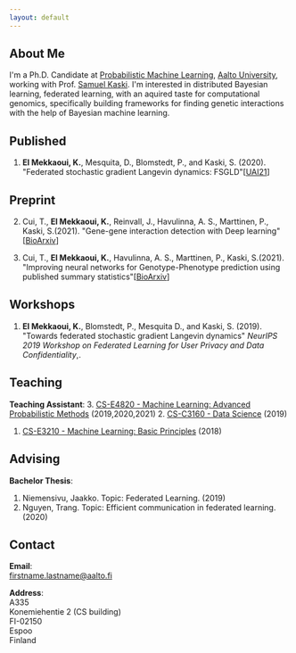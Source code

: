 ```yaml
---
layout: default
---
```


## About Me
 I'm a Ph.D. Candidate at [Probabilistic Machine Learning](https://research.cs.aalto.fi/pml/), [Aalto University](http://www.aalto.fi/en/), working with Prof. [Samuel Kaski](https://people.aalto.fi/samuel.kaski). I'm interested in distributed Bayesian learning, federated learning, with an aquired taste for computational genomics, specifically building frameworks for finding genetic interactions with the help of Bayesian machine learning.

<!-- More about me [here](./more_about_me.html). --> 

## Published
1.  **El Mekkaoui, K.**, Mesquita, D., Blomstedt, P., and Kaski, S. (2020). "Federated stochastic gradient Langevin dynamics: FSGLD"\[[UAI21](https://proceedings.mlr.press/v161/mekkaoui21a.html)\]

## Preprint
2.  Cui, T., **El Mekkaoui, K.**, Reinvall, J., Havulinna, A. S., Marttinen, P., Kaski, S.(2021). "Gene-gene interaction detection with Deep learning"\[[BioArxiv](https://www.biorxiv.org/content/10.1101/2021.03.12.435063v1.abstract)\]

3.  Cui, T., **El Mekkaoui, K.**, Havulinna, A. S., Marttinen, P., Kaski, S.(2021). "Improving neural networks for Genotype-Phenotype prediction using published summary statistics"\[[BioArxiv](https://www.biorxiv.org/content/10.1101/2021.11.09.467937v1.abstract)\]

## Workshops
1. **El Mekkaoui, K.**, Blomstedt, P., Mesquita D., and Kaski, S. (2019). "Towards federated stochastic gradient Langevin dynamics" _NeurIPS 2019 Workshop on Federated Learning for User Privacy and Data Confidentiality_,.

## Teaching
**Teaching Assistant**:
3. [CS-E4820 - Machine Learning: Advanced Probabilistic Methods](https://mycourses.aalto.fi/course/view.php?id=24365) (2019,2020,2021)
2. [CS-C3160 - Data Science](https://mycourses.aalto.fi/course/view.php?id=24330) (2019)
1. [CS-E3210 - Machine Learning: Basic Principles](https://mycourses.aalto.fi/course/view.php?id=20569) (2018)

## Advising
**Bachelor Thesis**:
1. Niemensivu, Jaakko. Topic: Federated Learning. (2019)
2. Nguyen, Trang. Topic: Efficient communication in federated learning. (2020)

## Contact
**Email**:   
[firstname.lastname@aalto.fi](mailto:khaoula.elmekkaoui@aalto.fi)

**Address**:   
A335  
Konemiehentie 2 (CS building)  
FI-02150  
Espoo  
Finland  

